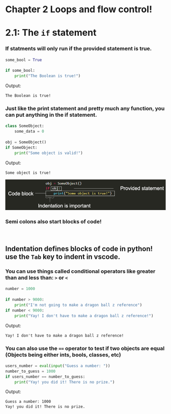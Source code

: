 # Chapter 2 Loops and flow control!

# 2.1: The `if` statement

### If statments will only run if the provided statement is true.

```python
some_bool = True

if some_bool:
    print("The Boolean is true!")
```
Output:
```
The Boolean is true!
```

### Just like the print statement and pretty much any function, you can put anything in the if statement.


```python
class SomeObject:
    some_data = 0

obj = SomeObject()
if SomeObject:
    print("Some object is valid!")
```
Output:
```
Some object is true!
```

![If statement example](Block%20of%20code%20example.png)

### Semi colons also start blocks of code!

&nbsp;
&nbsp;
&nbsp;

## Indentation defines blocks of code in python! use the `Tab` key to indent in vscode.

### You can use things called conditional operators like greater than and less than: `>` or `<`

```python 
number = 1000

if number > 9000:
    print("I'm not going to make a dragon ball z reference")
if number < 9000:
    print("Yay! I don't have to make a dragon ball z reference!")
```
Output:
```
Yay! I don't have to make a dragon ball z reference!
```

### You can also use the `==` operator to test if two objects are equal (Objects being either ints, bools, classes, etc)

```python
users_number = eval(input("Guess a number: "))
number_to_guess = 1000
if users_number == number_to_guess:
    print("Yay! you did it! There is no prize.")
```
Output:
```
Guess a number: 1000
Yay! you did it! There is no prize.
```
